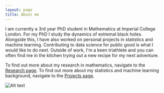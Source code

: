 ```yaml
---
layout: page
title: About me
---
```


I am currently a 3rd year PhD student in Mathematics at Imperial College London. For my PhD I study the dynamics of extremal black holes. Alongside this, I have also worked on personal projects in statistics and machine learning. Contributing to data science for public good is what I would like to do next. Outside of work, I'm a keen triathlete and you can often find me in the kitchen trying out a new recipe for my next adventure.

To find out more about my research in mathematics, navigate to the [Research page](/projects). To find out more about my statistics and machine learning background, navigate to the [Projects page]().

![Alt text]([picture.jpg] "a title")